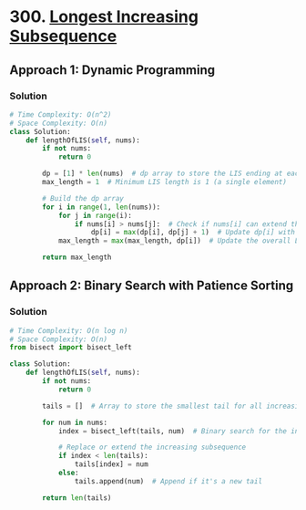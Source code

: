 # 300. [Longest Increasing Subsequence](https://leetcode.com/problems/longest-increasing-subsequence/)

## Approach 1: Dynamic Programming

### Solution
```python
# Time Complexity: O(n^2)
# Space Complexity: O(n)
class Solution:
    def lengthOfLIS(self, nums):
        if not nums:
            return 0

        dp = [1] * len(nums)  # dp array to store the LIS ending at each index
        max_length = 1  # Minimum LIS length is 1 (a single element)

        # Build the dp array
        for i in range(1, len(nums)):
            for j in range(i):
                if nums[i] > nums[j]:  # Check if nums[i] can extend the subsequence at nums[j]
                    dp[i] = max(dp[i], dp[j] + 1)  # Update dp[i] with the maximum length found
            max_length = max(max_length, dp[i])  # Update the overall LIS length

        return max_length
```

## Approach 2: Binary Search with Patience Sorting

### Solution
```python
# Time Complexity: O(n log n)
# Space Complexity: O(n)
from bisect import bisect_left

class Solution:
    def lengthOfLIS(self, nums):
        if not nums:
            return 0

        tails = []  # Array to store the smallest tail for all increasing subsequences

        for num in nums:
            index = bisect_left(tails, num)  # Binary search for the insertion point of num in tails

            # Replace or extend the increasing subsequence
            if index < len(tails):
                tails[index] = num
            else:
                tails.append(num)  # Append if it's a new tail

        return len(tails)
```

